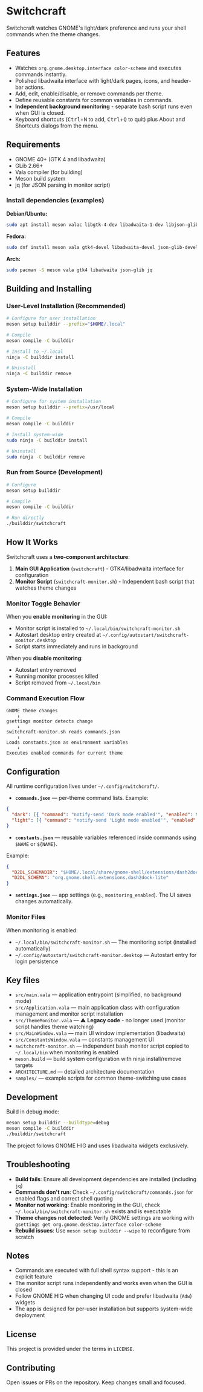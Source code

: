 # Switchcraft

Switchcraft watches GNOME's light/dark preference and runs your shell commands when the theme changes.

## Features
- Watches `org.gnome.desktop.interface color-scheme` and executes commands instantly.
- Polished libadwaita interface with light/dark pages, icons, and header-bar actions.
- Add, edit, enable/disable, or remove commands per theme.
- Define reusable constants for common variables in commands.
- **Independent background monitoring** - separate bash script runs even when GUI is closed.
- Keyboard shortcuts (<kbd>Ctrl</kbd>+<kbd>N</kbd> to add, <kbd>Ctrl</kbd>+<kbd>Q</kbd> to quit) plus About and Shortcuts dialogs from the menu.

## Requirements
- GNOME 40+ (GTK 4 and libadwaita)
- GLib 2.66+
- Vala compiler (for building)
- Meson build system
- jq (for JSON parsing in monitor script)

### Install dependencies (examples)

**Debian/Ubuntu:**
```bash
sudo apt install meson valac libgtk-4-dev libadwaita-1-dev libjson-glib-dev jq
```

**Fedora:**
```bash
sudo dnf install meson vala gtk4-devel libadwaita-devel json-glib-devel jq
```

**Arch:**
```bash
sudo pacman -S meson vala gtk4 libadwaita json-glib jq
```

## Building and Installing

### User-Level Installation (Recommended)

```bash
# Configure for user installation
meson setup builddir --prefix="$HOME/.local"

# Compile
meson compile -C builddir

# Install to ~/.local
ninja -C builddir install

# Uninstall
ninja -C builddir remove
```

### System-Wide Installation

```bash
# Configure for system installation
meson setup builddir --prefix=/usr/local

# Compile
meson compile -C builddir

# Install system-wide
sudo ninja -C builddir install

# Uninstall
sudo ninja -C builddir remove
```

### Run from Source (Development)

```bash
# Configure
meson setup builddir

# Compile
meson compile -C builddir

# Run directly
./builddir/switchcraft
```

## How It Works

Switchcraft uses a **two-component architecture**:

1. **Main GUI Application** (`switchcraft`) - GTK4/libadwaita interface for configuration
2. **Monitor Script** (`switchcraft-monitor.sh`) - Independent bash script that watches theme changes

### Monitor Toggle Behavior

When you **enable monitoring** in the GUI:
- Monitor script is installed to `~/.local/bin/switchcraft-monitor.sh`
- Autostart desktop entry created at `~/.config/autostart/switchcraft-monitor.desktop`
- Script starts immediately and runs in background

When you **disable monitoring**:
- Autostart entry removed
- Running monitor processes killed
- Script removed from `~/.local/bin`

### Command Execution Flow

```
GNOME theme changes
    ↓
gsettings monitor detects change
    ↓
switchcraft-monitor.sh reads commands.json
    ↓
Loads constants.json as environment variables
    ↓
Executes enabled commands for current theme
```

## Configuration

All runtime configuration lives under `~/.config/switchcraft/`.

- **`commands.json`** — per-theme command lists. Example:

```json
{
  "dark": [{ "command": "notify-send 'Dark mode enabled'", "enabled": true }],
  "light": [{ "command": "notify-send 'Light mode enabled'", "enabled": true }]
}
```

- **`constants.json`** — reusable variables referenced inside commands using `$NAME` or `${NAME}`.

Example:
```json
{
  "D2DL_SCHEMADIR": "$HOME/.local/share/gnome-shell/extensions/dash2dock-lite@icedman.github.com/schemas",
  "D2DL_SCHEMA": "org.gnome.shell.extensions.dash2dock-lite"
}
```

- **`settings.json`** — app settings (e.g., `monitoring_enabled`). The UI saves changes automatically.

### Monitor Files

When monitoring is enabled:
- `~/.local/bin/switchcraft-monitor.sh` — The monitoring script (installed automatically)
- `~/.config/autostart/switchcraft-monitor.desktop` — Autostart entry for login persistence

## Key files

- `src/main.vala` — application entrypoint (simplified, no background mode)
- `src/Application.vala` — main application class with configuration management and monitor script installation
- `src/ThemeMonitor.vala` — ⚠️ **Legacy code** - no longer used (monitor script handles theme watching)
- `src/MainWindow.vala` — main UI window implementation (libadwaita)
- `src/ConstantsWindow.vala` — constants management UI
- `switchcraft-monitor.sh` — independent bash monitor script copied to `~/.local/bin` when monitoring is enabled
- `meson.build` — build system configuration with ninja install/remove targets
- `ARCHITECTURE.md` — detailed architecture documentation
- `samples/` — example scripts for common theme-switching use cases

## Development

Build in debug mode:
```bash
meson setup builddir --buildtype=debug
meson compile -C builddir
./builddir/switchcraft
```

The project follows GNOME HIG and uses libadwaita widgets exclusively.

## Troubleshooting

- **Build fails**: Ensure all development dependencies are installed (including `jq`)
- **Commands don't run**: Check `~/.config/switchcraft/commands.json` for enabled flags and correct shell quoting
- **Monitor not working**: Enable monitoring in the GUI, check `~/.local/bin/switchcraft-monitor.sh` exists and is executable
- **Theme changes not detected**: Verify GNOME settings are working with `gsettings get org.gnome.desktop.interface color-scheme`
- **Rebuild issues**: Use `meson setup builddir --wipe` to reconfigure from scratch

## Notes

- Commands are executed with full shell syntax support - this is an explicit feature
- The monitor script runs independently and works even when the GUI is closed
- Follow GNOME HIG when changing UI code and prefer libadwaita (`Adw`) widgets
- The app is designed for per-user installation but supports system-wide deployment

## License

This project is provided under the terms in `LICENSE`.

## Contributing

Open issues or PRs on the repository. Keep changes small and focused.
